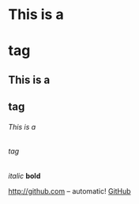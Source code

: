# This is a <h1> tag

## This is a <h2> tag

###### This is a <h6> tag

_italic_
**bold**

http://github.com – automatic! [GitHub](http://github.com)
